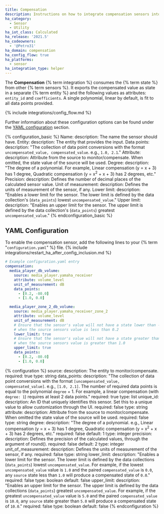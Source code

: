 ```yaml
---
title: Compensation
description: Instructions on how to integrate compensation sensors into Home Assistant.
ha_category:
  - Sensor
  - Utility
ha_iot_class: Calculated
ha_release: '2021.5'
ha_codeowners:
  - '@Petro31'
ha_domain: compensation
ha_config_flow: true
ha_platforms:
  - sensor
ha_integration_type: helper
---
```


The **Compensation** {% term integration %} consumes the {% term state %} from other {% term sensors %}. It exports the compensated value as state in a separate {% term entity %} and the following values as attributes: `entity_id` and `coefficients`. A single polynomial, linear by default, is fit to all data points provided.

{% include integrations/config_flow.md %}

Further information about these configuration options can be found under the [YAML configuration](#yaml-configuration) section.

{% configuration_basic %}
Name:
  description: The name the sensor should have.
Entity:
  description: The entity that provides the input.
Data points:
  description: "The collection of data point conversions with the format `uncompensated_value, compensated_value`.  e.g., `1.0, 2.1`."
Attribute:
  description: Attribute from the source to monitor/compensate. When omitted, the state value of the source will be used.
Degree:
  description: "The degree of a polynomial. For example, Linear compensation (y = x + 3) has 1 degree, Quadratic compensation (y = x<sup>2</sup> + x + 3) has 2 degrees, etc."
Precision:
  description: Defines the number of decimal places of the calculated sensor value.
Unit of measurement:
  description: Defines the units of measurement of the sensor, if any.
Lower limit:
  description: "Enables a lower limit for the sensor. The lower limit is defined by the data collection's (`data_points`) lowest `uncompensated_value`."
Upper limit:
  description: "Enables an upper limit for the sensor. The upper limit is defined by the data collection's (`data_points`) greatest `uncompensated_value`."
{% endconfiguration_basic %}

## YAML Configuration

To enable the compensation sensor, add the following lines to your {% term "`configuration.yaml`" %} file.
{% include integrations/restart_ha_after_config_inclusion.md %}

```yaml
# Example configuration.yaml entry
compensation:
  media_player_db_volume:
    source: media_player.yamaha_receiver
    attribute: volume_level
    unit_of_measurement: dB
    data_points:
      - [0.2, -80.0]
      - [1.0, 0.0]

  media_player_zone_2_db_volume:
    source: media_player.yamaha_receiver_zone_2
    attribute: volume_level
    unit_of_measurement: dB
    # Ensure that the sensor's value will not have a state lower than -80.0
    # when the source sensors value is less than 0.2
    lower_limit: true
    # Ensure that the sensor's value will not have a state greater than 0.0
    # when the source sensors value is greater than 1.0
    upper_limit: true
    data_points:
      - [0.2, -80.0]
      - [1.0, 0.0]
```

{% configuration %}
source:
  description: The entity to monitor/compensate.
  required: true
  type: string
data_points:
  description: "The collection of data point conversions with the format `[uncompensated_value, compensated_value]`.  e.g., `[1.0, 2.1]`. The number of required data points is equal to the polynomial `degree` + 1. For example, a linear compensation (with `degree: 1`) requires at least 2 data points."
  required: true
  type: list
unique_id:
  description: An ID that uniquely identifies this sensor. Set this to a unique value to allow customization through the UI.
  required: false
  type: string
attribute:
  description: Attribute from the source to monitor/compensate. When omitted the state value of the source will be used.
  required: false
  type: string
degree:
  description: "The degree of a polynomial. e.g., Linear compensation (y = x + 3) has 1 degree, Quadratic compensation (y = x<sup>2</sup> + x + 3) has 2 degrees, etc."
  required: false
  default: 1
  type: integer
precision:
  description: Defines the precision of the calculated values, through the argument of round().
  required: false
  default: 2
  type: integer
unit_of_measurement:
  description: Defines the units of measurement of the sensor, if any.
  required: false
  type: string
lower_limit:
  description: "Enables a lower limit for the sensor. The lower limit is defined by the data collections (`data_points`) lowest `uncompensated_value`. For example, if the lowest `uncompensated_value` value is `1.0` and the paired `compensated_value` is `0.0`, any `source` state less than `1.0` will produce a compensated state of `0.0`."
  required: false
  type: boolean
  default: false
upper_limit:
  description: "Enables an upper limit for the sensor. The upper limit is defined by the data collections (`data_points`) greatest `uncompensated_value`. For example, if the greatest `uncompensated_value` value is `5.0` and the paired `compensated_value` is `10.0`, any `source` state greater than `5.0` will produce a compensated state of `10.0`."
  required: false
  type: boolean
  default: false
{% endconfiguration %}
